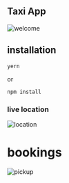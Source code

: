## Taxi App
![welcome](https://github.com/MAXIME765356/Taxi-Booking-App-For-Customers/assets/117815821/c51e7998-a134-48e4-a4b1-7af02559c7d4)



## installation

```
yern
```

or

```
npm install
```

### live location
![location](https://github.com/MAXIME765356/Taxi-Booking-App-For-Customers/assets/117815821/94b9404e-4e3d-4dfe-b779-8665b7904b98)



# bookings

![pickup](https://github.com/MAXIME765356/Taxi-Booking-App-For-Customers/assets/117815821/801a8edc-7f9e-42b2-bb5a-e00097bc479d)
